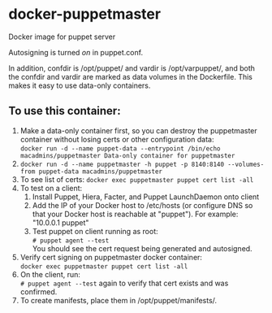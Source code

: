 # docker-puppetmaster
Docker image for puppet server

Autosigning is turned *on* in puppet.conf.

In addition, confdir is /opt/puppet/ and vardir is /opt/varpuppet/, and both the confdir and vardir are marked as data volumes in the Dockerfile.  This makes it easy to use data-only containers.

To use this container:
---

1.	Make a data-only container first, so you can destroy the puppetmaster container without losing certs or other configuration data:  
	`docker run -d --name puppet-data --entrypoint /bin/echo macadmins/puppetmaster Data-only container for puppetmaster`
2. `docker run -d --name puppetmaster -h puppet -p 8140:8140 --volumes-from puppet-data macadmins/puppetmaster`
3. To see list of certs: `docker exec puppetmaster puppet cert list -all`
4. To test on a client:
	1. Install Puppet, Hiera, Facter, and Puppet LaunchDaemon onto client
	2. Add the IP of your Docker host to /etc/hosts (or configure DNS so that your Docker host is reachable at "puppet").  For example:  
		"10.0.0.1	puppet"
	3. Test puppet on client running as root:  
		`# puppet agent --test`  
		You should see the cert request being generated and autosigned.
5. Verify cert signing on puppetmaster docker container:  
	`docker exec puppetmaster puppet cert list -all`
6. On the client, run:  
	`# puppet agent --test` again to verify that cert exists and was confirmed.
7.	To create manifests, place them in /opt/puppet/manifests/.